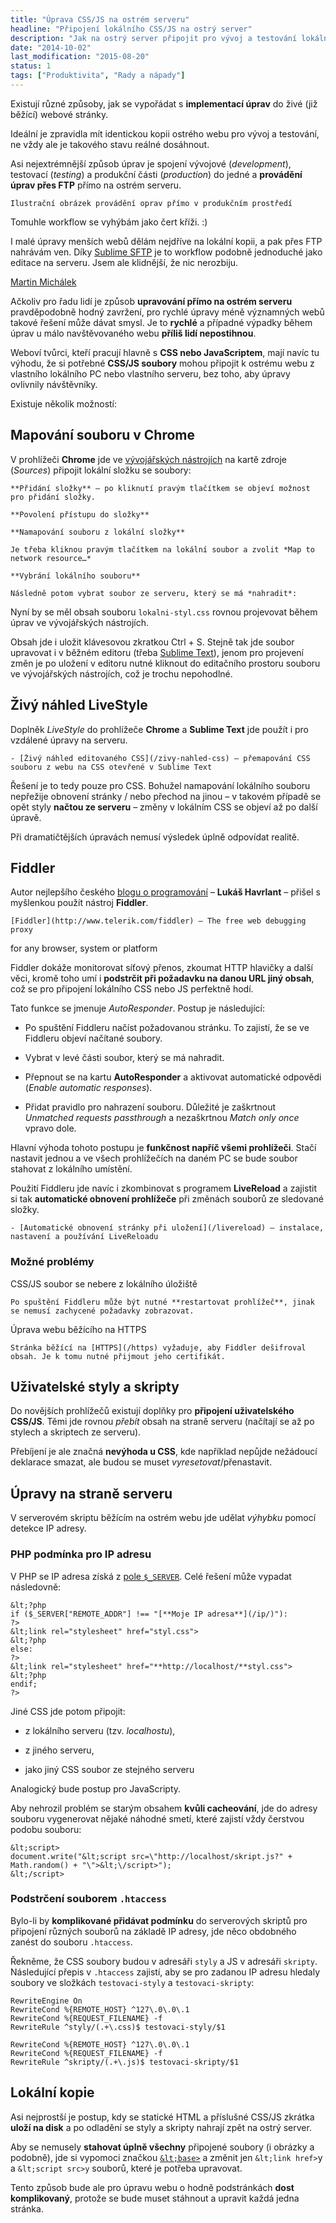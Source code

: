 ```yaml
---
title: "Úprava CSS/JS na ostrém serveru"
headline: "Připojení lokálního CSS/JS na ostrý server"
description: "Jak na ostrý server připojit pro vývoj a testování lokální styly nebo skripty."
date: "2014-10-02"
last_modification: "2015-08-20"
status: 1
tags: ["Produktivita", "Rady a nápady"]
---
```


Existují různé způsoby, jak se vypořádat s **implementací úprav** do živé (již běžící) webové stránky.

Ideální je zpravidla mít identickou kopii ostrého webu pro vývoj a testování, ne vždy ale je takového stavu reálné dosáhnout.

Asi nejextrémnější způsob úprav je spojení vývojové (*development*), testovací (*testing*) a produkční části (*production*) do jedné a **provádění úprav přes FTP** přímo na ostrém serveru.

    Ilustrační obrázek provádění oprav přímo v produkčním prostředí

  Tomuhle workflow se vyhýbám jako čert kříži. :)

  I malé úpravy menších webů dělám nejdříve na lokální kopii, a pak přes FTP nahrávám ven. Díky [Sublime SFTP](/st-ftp) je to workflow podobně jednoduché jako editace na serveru. Jsem ale klidnější, že nic nerozbiju.

  [Martin Michálek](http://www.vzhurudolu.cz/martin)

Ačkoliv pro řadu lidí je způsob **upravování přímo na ostrém serveru** pravděpodobně hodný zavržení, pro rychlé úpravy méně významných webů takové řešení může dávat smysl. Je to **rychlé** a případné výpadky během úprav u málo navštěvovaného webu **příliš lidí nepostihnou**.

Weboví tvůrci, kteří pracují hlavně s **CSS nebo JavaScriptem**, mají navíc tu výhodu, že si potřebné **CSS/JS soubory** mohou připojit k ostrému webu z vlastního lokálního PC nebo vlastního serveru, bez toho, aby úpravy ovlivnily návštěvníky.

Existuje několik možností:

## Mapování souboru v Chrome

V prohlížeči **Chrome** jde ve [vývojářských nástrojích](/vyvojarske-nastroje) na kartě zdroje (*Sources*) připojit lokální složku se soubory:

    **Přidání složky** – po kliknutí pravým tlačítkem se objeví možnost pro přidání složky.

    **Povolení přístupu do složky**

    **Namapování souboru z lokální složky**

    Je třeba kliknou pravým tlačítkem na lokální soubor a zvolit *Map to network resource…*

    **Vybrání lokálního souboru**

    Následně potom vybrat soubor ze serveru, který se má *nahradit*:

Nyní by se měl obsah souboru `lokalni-styl.css` rovnou projevovat během úprav ve vývojářských nástrojích.

Obsah jde i uložit klávesovou zkratkou Ctrl + S. Stejně tak jde soubor upravovat i v běžném editoru (třeba [Sublime Text](/st)), jenom pro projevení změn je po uložení v editoru nutné kliknout do editačního prostoru souboru ve vývojářských nástrojích, což je trochu nepohodlné.

## Živý náhled LiveStyle

Doplněk *LiveStyle* do prohlížeče **Chrome** a **Sublime Text** jde použít i pro vzdálené úpravy na serveru.

    - [Živý náhled editovaného CSS](/zivy-nahled-css) – přemapování CSS souboru z webu na CSS otevřené v Sublime Text

Řešení je to tedy pouze pro CSS. Bohužel namapování lokálního souboru nepřežije obnovení stránky / nebo přechod na jinou – v takovém případě se opět styly **načtou ze serveru** – změny v lokálním CSS se objeví až po další úpravě.

Při dramatičtějších úpravách nemusí výsledek úplně odpovídat realitě.

## Fiddler

Autor nejlepšího českého [blogu o programování](http://programio.havrlant.cz/) – **Lukáš Havrlant** – přišel s myšlenkou použít nástroj **Fiddler**.

    [Fiddler](http://www.telerik.com/fiddler) – The free web debugging proxy 
 for any browser, system or platform

Fiddler dokáže monitorovat síťový přenos, zkoumat HTTP hlavičky a další věci, kromě toho umí i **podstrčit při požadavku na danou URL jiný obsah**, což se pro připojení lokálního CSS nebo JS perfektně hodí.

Tato funkce se jmenuje *AutoResponder*. Postup je následující:

  - Po spuštění Fiddleru načíst požadovanou stránku. To zajistí, že se ve Fiddleru objeví načítané soubory.

  - Vybrat v levé části soubor, který se má nahradit.

  - Přepnout se na kartu **AutoResponder** a aktivovat automatické odpovědi (*Enable automatic responses*).

  - Přidat pravidlo pro nahrazení souboru. Důležité je zaškrtnout *Unmatched requests passthrough* a nezaškrtnou *Match only once* vpravo dole.

Hlavní výhoda tohoto postupu je **funkčnost napříč všemi prohlížeči**. Stačí nastavit jednou a ve všech prohlížečích na daném PC se bude soubor stahovat z lokálního umístění.

Použití Fiddleru jde navíc i zkombinovat s programem **LiveReload** a zajistit si tak **automatické obnovení prohlížeče** při změnách souborů ze sledované složky.

    - [Automatické obnovení stránky při uložení](/livereload) – instalace, nastavení a používání LiveReloadu

### Možné problémy

  CSS/JS soubor se nebere z lokálního úložiště

    Po spuštění Fiddleru může být nutné **restartovat prohlížeč**, jinak se nemusí zachycené požadavky zobrazovat.

  Úprava webu běžícího na HTTPS
  
    Stránka běžící na [HTTPS](/https) vyžaduje, aby Fiddler dešifroval obsah. Je k tomu nutné přijmout jeho certifikát.

## Uživatelské styly a skripty

Do novějších prohlížečů existují doplňky pro **připojení uživatelského CSS/JS**. Těmi jde rovnou *přebít* obsah na straně serveru (načítají se až po stylech a skriptech ze serveru).

Přebíjení je ale značná **nevýhoda u CSS**, kde například nepůjde nežádoucí deklarace smazat, ale budou se muset *vyresetovat*/přenastavit.

## Úpravy na straně serveru

V serverovém skriptu běžícím na ostrém webu jde udělat *výhybku* pomocí detekce IP adresy.

### PHP podmínka pro IP adresu

V PHP se IP adresa získá z [pole `$_SERVER`](/server#remote-addr). Celé řešení může vypadat následovně:

```
&lt;?php
if ($_SERVER["REMOTE_ADDR"] !== "[**Moje IP adresa**](/ip/)"):
?>
&lt;link rel="stylesheet" href="styl.css">
&lt;?php
else:
?>
&lt;link rel="stylesheet" href="**http://localhost/**styl.css">
&lt;?php
endif;
?>
```

Jiné CSS jde potom připojit:

  - z lokálního serveru (tzv. *localhostu*),

  - z jiného serveru,

  - jako jiný CSS soubor ze stejného serveru

Analogický bude postup pro JavaScripty.

Aby nehrozil problém se starým obsahem **kvůli cacheování**, jde do adresy souboru vygenerovat nějaké náhodné smetí, které zajistí vždy čerstvou podobu souboru:

```
&lt;script>
document.write("&lt;script src=\"http://localhost/skript.js?" + Math.random() + "\">&lt;\/script>");
&lt;/script>
```

### Podstrčení souborem `.htaccess`

Bylo-li by **komplikované přidávat podmínku** do serverových skriptů pro připojení různých souborů na základě IP adresy, jde něco obdobného zanést do souboru `.htaccess`.

Řekněme, že CSS soubory budou v adresáři `styly` a JS v adresáři `skripty`. Následující přepis v `.htaccess` zajistí, aby se pro zadanou IP adresu hledaly soubory ve složkách `testovaci-styly` a `testovaci-skripty`:

```
RewriteEngine On
RewriteCond %{REMOTE_HOST} ^127\.0\.0\.1
RewriteCond %{REQUEST_FILENAME} -f
RewriteRule ^styly/(.+\.css)$ testovaci-styly/$1

RewriteCond %{REMOTE_HOST} ^127\.0\.0\.1
RewriteCond %{REQUEST_FILENAME} -f
RewriteRule ^skripty/(.+\.js)$ testovaci-skripty/$1
```

## Lokální kopie

Asi nejprostší je postup, kdy se statické HTML a příslušné CSS/JS zkrátka **uloží na disk** a po odladění se styly a skripty nahrají zpět na ostrý server.

Aby se nemusely **stahovat úplně všechny** připojené soubory (i obrázky a podobně), jde si vypomoci značkou [`&lt;base>`](/base) a změnit jen `&lt;link href>`y a `&lt;script src>y` souborů, které je potřeba upravovat.

Tento způsob bude ale pro úpravu webu o hodně podstránkách **dost komplikovaný**, protože se bude muset stáhnout a upravit každá jedna stránka.